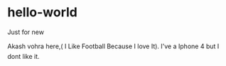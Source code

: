 # hello-world
Just for new

Akash vohra here,( I Like Football Because I love It).
I've a Iphone 4 but I dont like it.
